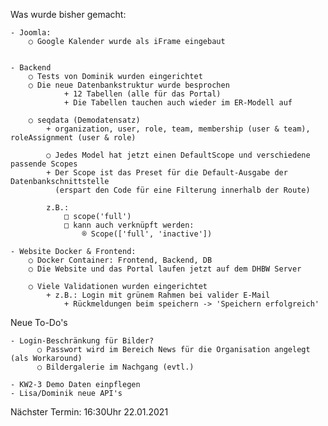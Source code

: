Was wurde bisher gemacht:

	- Joomla:
		○ Google Kalender wurde als iFrame eingebaut


	- Backend
		○ Tests von Dominik wurden eingerichtet
		○ Die neue Datenbankstruktur wurde besprochen
	    		+ 12 Tabellen (alle für das Portal)
    			+ Die Tabellen tauchen auch wieder im ER-Modell auf
	
	  	○ seqdata (Demodatensatz)
		  	+ organization, user, role, team, membership (user & team), roleAssignment (user & role)
	
    		○ Jedes Model hat jetzt einen DefaultScope und verschiedene passende Scopes
			+ Der Scope ist das Preset für die Default-Ausgabe der Datenbankschnittstelle
			  (erspart den Code für eine Filterung innerhalb der Route)
			
			z.B.: 
				□ scope('full')
				□ kann auch verknüpft werden:
					® Scope(['full', 'inactive'])

  	- Website Docker & Frontend:
		○ Docker Container: Frontend, Backend, DB
		○ Die Website und das Portal laufen jetzt auf dem DHBW Server
	
		○ Viele Validationen wurden eingerichtet
			+ z.B.: Login mit grünem Rahmen bei valider E-Mail
      			+ Rückmeldungen beim speichern -> 'Speichern erfolgreich'



Neue To-Do's

	- Login-Beschränkung für Bilder?
		  ○ Passwort wird im Bereich News für die Organisation angelegt (als Workaround)
		  ○ Bildergalerie im Nachgang (evtl.)
	
	- KW2-3 Demo Daten einpflegen
	- Lisa/Dominik neue API's

Nächster Termin:
16:30Uhr 22.01.2021
